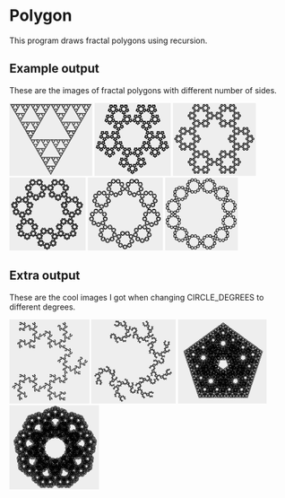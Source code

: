 # Polygon

This program draws fractal polygons using recursion.

## Example output
These are the images of fractal polygons with different number of sides.

<img src="images/triangle.PNG" height="130" float=left>
<img src="images/pentagon.PNG" height="130" float=left>
<img src="images/hexagon.PNG" height="130" float=left>
<img src="images/heptagon.PNG" height="130" float=left>
<img src="images/nonagon.PNG" height="130" float=left>
<img src="images/dodecagon.PNG" height="130" float=left>

## Extra output
These are the cool images I got when changing CIRCLE_DEGREES to different degrees.

<img src="images/angle300_pentagon.PNG" height="150" float=left>
<img src="images/angle300_heptagon.PNG" height="150" float=left>
<img src="images/angle720_pentagon.PNG" height="150" float=left>
<img src="images/angle720_heptagon.PNG" height="150" float=left>
